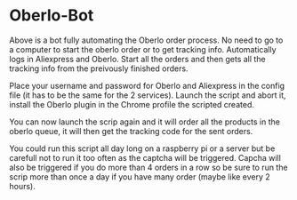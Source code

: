 # Oberlo-Bot

Above is a bot fully automating the Oberlo order process. No need to go to a computer to start the oberlo order or to get tracking info. Automatically logs in Aliexpress and Oberlo. Start all the orders and then gets all the tracking info from the preivously finished orders.

Place your username and password for Oberlo and Aliexpress in the config file (it has to be the same for the 2 services). Launch the script and abort it, install the Oberlo plugin in the Chrome profile the scripted created.

You can now launch the scrip again and it will order all the products in the oberlo queue, it will then get the tracking code for the sent orders.

You could run this script all day long on a raspberry pi or a server but be carefull not to run it too often as the captcha will be triggered. Capcha will also be triggered if you do more than 4 orders in a row so be sure to run the scrip more than once a day if you have many order (maybe like every 2 hours).
